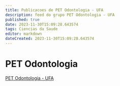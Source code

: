 ```yaml
---
title: Publicacoes de PET Odontologia - UFA 
description: feed do grupo PET Odontologia - UFA
published: true
date: 2023-11-30T15:09:28.643574
tags: Ciencias da Saude
editor: markdown
dateCreated: 2023-11-30T15:09:28.643574
---
```


# PET Odontologia
[PET Odontologia - UFA](/grupo/128PETOdontologiaUFA.md)